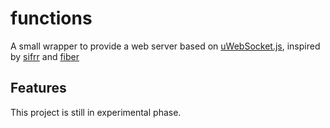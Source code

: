 # functions

A small wrapper to provide a web server based on [uWebSocket.js](https://github.com/uNetworking/uWebSockets.js), inspired by [sifrr](https://github.com/sifrr/sifrr/tree/master/packages/server/sifrr-server) and [fiber](https://github.com/ionited/fiber)

## Features

This project is still in experimental phase.
